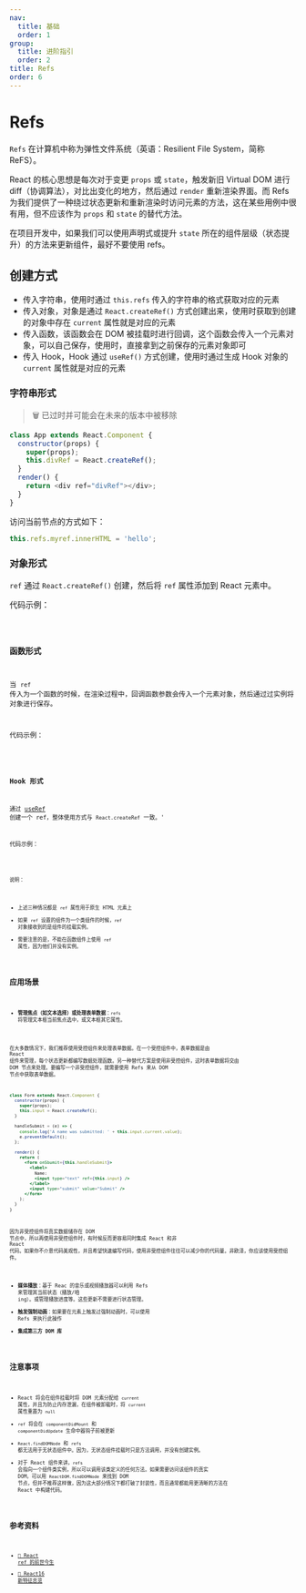 ```yaml
---
nav:
  title: 基础
  order: 1
group:
  title: 进阶指引
  order: 2
title: Refs
order: 6
---
```


# Refs

`Refs` 在计算机中称为弹性文件系统（英语：Resilient File System，简称 ReFS）。

React 的核心思想是每次对于变更 `props` 或 `state`，触发新旧 Virtual DOM 进行 diff（协调算法），对比出变化的地方，然后通过 `render` 重新渲染界面。而 Refs 为我们提供了一种绕过状态更新和重新渲染时访问元素的方法，这在某些用例中很有用，但不应该作为 `props` 和 `state` 的替代方法。

在项目开发中，如果我们可以使用声明式或提升 `state` 所在的组件层级（状态提升）的方法来更新组件，最好不要使用 refs。

## 创建方式

- 传入字符串，使用时通过 `this.refs` 传入的字符串的格式获取对应的元素
- 传入对象，对象是通过 `React.createRef()` 方式创建出来，使用时获取到创建的对象中存在 `current` 属性就是对应的元素
- 传入函数，该函数会在 DOM 被挂载时进行回调，这个函数会传入一个元素对象，可以自己保存，使用时，直接拿到之前保存的元素对象即可
- 传入 Hook，Hook 通过 `useRef()` 方式创建，使用时通过生成 Hook 对象的 `current` 属性就是对应的元素

### 字符串形式

> 🗑 已过时并可能会在未来的版本中被移除

```js
class App extends React.Component {
  constructor(props) {
    super(props);
    this.divRef = React.createRef();
  }
  render() {
    return <div ref="divRef"></div>;
  }
}
```

访问当前节点的方式如下：

```js
this.refs.myref.innerHTML = 'hello';
```

### 对象形式

`ref` 通过 `React.createRef()` 创建，然后将 `ref` 属性添加到 React 元素中。

代码示例：

<code src="../../../example/ref-object/index.tsx" />

### 函数形式

当 `ref` 传入为一个函数的时候，在渲染过程中，回调函数参数会传入一个元素对象，然后通过过实例将对象进行保存。

代码示例：

<code src="../../../example/ref-function/index.tsx" />

### Hook 形式

通过 [useRef](../../api-api-reference/hooks/useRef) 创建一个 ref，整体使用方式与 `React.createRef` 一致。'

代码示例：

<code src="../../../example/ref-hook/index.tsx" />

说明：

- 上述三种情况都是 `ref` 属性用于原生 HTML 元素上
- 如果 `ref` 设置的组件为一个类组件的时候，`ref` 对象接收到的是组件的挂载实例。
- 需要注意的是，不能在函数组件上使用 `ref` 属性，因为他们并没有实例。

## 应用场景

- **管理焦点（如文本选择）或处理表单数据**：`refs` 将管理文本框当前焦点选中，或文本框其它属性。

在大多数情况下，我们推荐使用受控组件来处理表单数据。在一个受控组件中，表单数据是由 React 组件来管理，每个状态更新都编写数据处理函数。另一种替代方案是使用非受控组件，这时表单数据将交由 DOM 节点来处理。要编写一个非受控组件，就需要使用 Refs 来从 DOM 节点中获取表单数据。

```jsx | pure
class Form extends React.Component {
  constructor(props) {
    super(props);
    this.input = React.createRef();
  }

  handleSubmit = (e) => {
    console.log('A name was submitted: ' + this.input.current.value);
    e.preventDefault();
  };

  render() {
    return (
      <form onSbumit={this.handleSubmit}>
        <label>
          Name:
          <input type="text" ref={this.input} />
        </label>
        <input type="submit" value="Submit" />
      </form>
    );
  }
}
```

因为非受控组件将真实数据储存在 DOM 节点中，所以再使用非受控组件时，有时候反而更容易同时集成 React 和非 React 代码。如果你不介意代码美观性，并且希望快速编写代码，使用非受控组件往往可以减少你的代码量。非欧泽，你应该使用受控组件。

- **媒体播放**：基于 Reac 的音乐或视频播放器可以利用 Refs 来管理其当前状态（播放/咱 ing）。或管理播放进度等。这些更新不需要进行状态管理。
- **触发强制动画**：如果要在元素上触发过强制动画时，可以使用 Refs 来执行此操作
- **集成第三方 DOM 库**

## 注意事项

- React 将会在组件挂载时将 DOM 元素分配给 `current` 属性，并且为防止内存泄漏，在组件被卸载时，将 `current` 属性重置为 `null`
- `ref` 将会在 `componentDidMount` 和 `componentDidUpdate` 生命中器钩子前被更新
- `React.findDOMNode` 和 `refs` 都无法用于无状态组件中。因为，无状态组件挂载时只是方法调用，并没有创建实例。
- 对于 React 组件来讲，`refs` 会指向一个组件类实例，所以可以调用该类定义的任何方法。如果需要访问该组件的真实 DOM，可以用 `ReactDOM.findDOMNode` 来找到 DOM 节点，但并不推荐这样做，因为这大部分情况下都打破了封装性，而且通常都能用更清晰的方法在 React 中构建代码。

## 参考资料

- [📝 React ref 的前世今生](https://juejin.im/post/5b59287af265da0f601317e3)
- [📝 React16 新特征总览](https://zhuanlan.zhihu.com/p/34604934)
